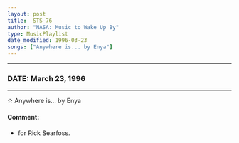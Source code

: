 ```yaml
---
layout: post
title:  STS-76
author: "NASA: Music to Wake Up By"
type: MusicPlaylist
date_modified: 1996-03-23
songs: ["Anywhere is... by Enya"]
---
```


----
### DATE: March 23, 1996
----
✫ Anywhere is... by Enya

#### Comment:
* for Rick Searfoss.



<br/>
<center>
	<a target="_blank"
	   href="https://twitter.com/intent/tweet?hashtags=Space,NASA,Playlist,NASAWakeupCalls,SpaceProgram&text={{ page.author}}, '{{ page.songs.first }}' {{ page.title }}, {{ page.date | date: '%B %d, %Y' }}. {{ site.url }}{{ page.url }} @nasawakeupcalls">
	   <i class="fab fa-twitter" alt="Tweet this page" style="font-size: 1.3em;"></i>
	</a>
	&nbsp; 	<i class="fas fa-user-astronaut" style="font-size: 1.5em;"></i> &nbsp;
    <a type="amzn" search="'Anywhere is... by Enya'" category="popular music">
        <i class="fab fa-amazon" style="font-size: 1.3em;"></i>
    </a>
</center>
